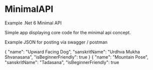 # MinimalAPI
Example .Net 6 Minimal API

Simple app displaying core code for the minimal api concept.

Example JSON for posting via swagger / postman

{
  "name": "Upward Facing Dog",
  "sanskritName": "Urdhva Mukha Shvanasana",
  "isBeginnerFriendly": true
}
{
  "name": "Mountain Pose",
  "sanskritName": "Tadasana",
  "isBeginnerFriendly": true

